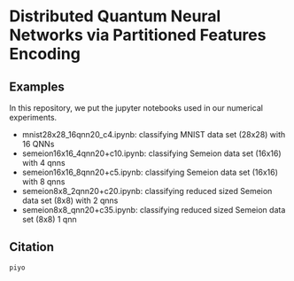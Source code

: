 # Distributed Quantum Neural Networks via Partitioned Features Encoding

## Examples
In this repository, 
we put the jupyter notebooks used in our numerical experiments. 

- mnist28x28_16qnn20_c4.ipynb: classifying MNIST data set (28x28) with 16 QNNs
- semeion16x16_4qnn20+c10.ipynb: classifying Semeion data set (16x16) with 4 qnns
- semeion16x16_8qnn20+c5.ipynb: classifying Semeion data set (16x16) with 8 qnns
- semeion8x8_2qnn20+c20.ipynb: classifying reduced sized  Semeion data set (8x8) with 2 qnns
- semeion8x8_qnn20+c35.ipynb: classifying reduced sized  Semeion data set (8x8) 1 qnn
## Citation
```
piyo
```